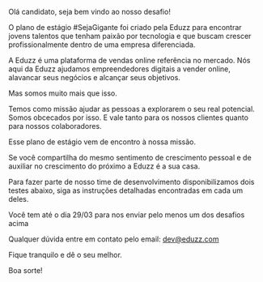 Olá candidato, seja bem vindo ao nosso desafio!

O plano de estágio #SejaGigante foi criado pela Eduzz para encontrar jovens talentos que tenham paixão por tecnologia e que buscam crescer profissionalmente dentro de uma empresa diferenciada.

A Eduzz é uma plataforma de vendas online referência no mercado. Nós aqui da Eduzz ajudamos empreendedores digitais a vender online, alavancar seus negócios e alcançar seus objetivos. 

Mas somos muito mais que isso. 

Temos como missão ajudar as pessoas a explorarem o seu real potencial. Somos obcecados por isso. E vale tanto para os nossos clientes quanto para nossos colaboradores. 

Esse plano de estágio vem de encontro à nossa missão.

Se você compartilha do mesmo sentimento de crescimento pessoal e de auxiliar no crescimento do próximo a Eduzz é a sua casa.

Para fazer parte de nosso time de desenvolvimento disponibilizamos dois testes abaixo, siga as instruções detalhadas encontradas em cada um deles.

Você tem até o dia 29/03 para nos enviar pelo menos um dos desafios acima

Qualquer dúvida entre em contato pelo email: dev@eduzz.com

Fique tranquilo e dê o seu melhor.

Boa sorte!

